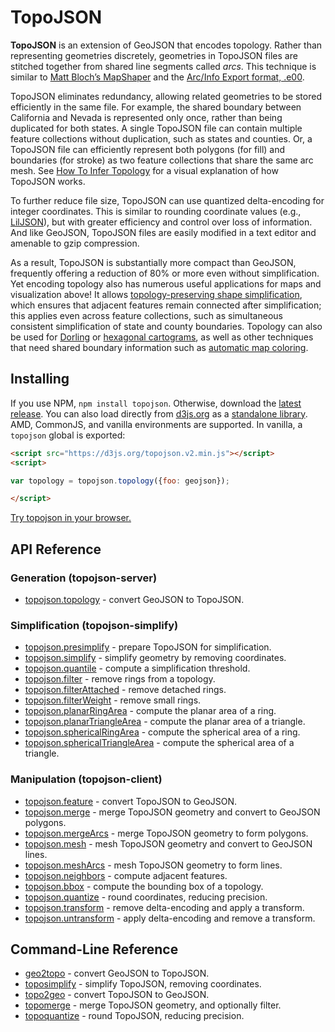# TopoJSON

**TopoJSON** is an extension of GeoJSON that encodes topology. Rather than representing geometries discretely, geometries in TopoJSON files are stitched together from shared line segments called *arcs*. This technique is similar to [Matt Bloch’s MapShaper](http://www.cartogis.org/docs/proceedings/2006/bloch_harrower.pdf
) and the [Arc/Info Export format, .e00](http://indiemaps.com/blog/2009/02/e00parser-an-actionscript-3-parser-for-the-arcinfo-export-topological-gis-format/).

TopoJSON eliminates redundancy, allowing related geometries to be stored efficiently in the same file. For example, the shared boundary between California and Nevada is represented only once, rather than being duplicated for both states. A single TopoJSON file can contain multiple feature collections without duplication, such as states and counties. Or, a TopoJSON file can efficiently represent both polygons (for fill) and boundaries (for stroke) as two feature collections that share the same arc mesh. See [How To Infer Topology](https://bost.ocks.org/mike/topology/) for a visual explanation of how TopoJSON works.

To further reduce file size, TopoJSON can use quantized delta-encoding for integer coordinates. This is similar to rounding coordinate values (e.g., [LilJSON](https://github.com/migurski/LilJSON)), but with greater efficiency and control over loss of information. And like GeoJSON, TopoJSON files are easily modified in a text editor and amenable to gzip compression.

As a result, TopoJSON is substantially more compact than GeoJSON, frequently offering a reduction of 80% or more even without simplification. Yet encoding topology also has numerous useful applications for maps and visualization above! It allows [topology-preserving shape simplification](https://github.com/topojson/topojson-simplify), which ensures that adjacent features remain connected after simplification; this applies even across feature collections, such as simultaneous consistent simplification of state and county boundaries. Topology can also be used for [Dorling](http://www.ncgia.ucsb.edu/projects/Cartogram_Central/types.html) or [hexagonal cartograms](http://pitchinteractive.com/latest/tilegrams-more-human-maps/), as well as other techniques that need shared boundary information such as [automatic map coloring](https://bl.ocks.org/4188334).

## Installing

If you use NPM, `npm install topojson`. Otherwise, download the [latest release](https://github.com/topojson/topojson/releases/latest). You can also load directly from [d3js.org](https://d3js.org) as a [standalone library](https://d3js.org/topojson.v2.min.js). AMD, CommonJS, and vanilla environments are supported. In vanilla, a `topojson` global is exported:

```html
<script src="https://d3js.org/topojson.v2.min.js"></script>
<script>

var topology = topojson.topology({foo: geojson});

</script>
```

[Try topojson in your browser.](https://tonicdev.com/npm/topojson)

## API Reference

### Generation (topojson-server)

* [topojson.topology](https://github.com/topojson/topojson-server/blob/master/README.md#topology) - convert GeoJSON to TopoJSON.

### Simplification (topojson-simplify)

* [topojson.presimplify](https://github.com/topojson/topojson-simplify/blob/master/README.md#presimplify) - prepare TopoJSON for simplification.
* [topojson.simplify](https://github.com/topojson/topojson-simplify/blob/master/README.md#simplify) - simplify geometry by removing coordinates.
* [topojson.quantile](https://github.com/topojson/topojson-simplify/blob/master/README.md#quantile) - compute a simplification threshold.
* [topojson.filter](https://github.com/topojson/topojson-simplify/blob/master/README.md#filter) - remove rings from a topology.
* [topojson.filterAttached](https://github.com/topojson/topojson-simplify/blob/master/README.md#filterAttached) - remove detached rings.
* [topojson.filterWeight](https://github.com/topojson/topojson-simplify/blob/master/README.md#filterWeight) - remove small rings.
* [topojson.planarRingArea](https://github.com/topojson/topojson-simplify/blob/master/README.md#planarRingArea) - compute the planar area of a ring.
* [topojson.planarTriangleArea](https://github.com/topojson/topojson-simplify/blob/master/README.md#planarTriangleArea) - compute the planar area of a triangle.
* [topojson.sphericalRingArea](https://github.com/topojson/topojson-simplify/blob/master/README.md#sphericalRingArea) - compute the spherical area of a ring.
* [topojson.sphericalTriangleArea](https://github.com/topojson/topojson-simplify/blob/master/README.md#sphericalTriangleArea) - compute the spherical area of a triangle.

### Manipulation (topojson-client)

* [topojson.feature](https://github.com/topojson/topojson-client/blob/master/README.md#feature) - convert TopoJSON to GeoJSON.
* [topojson.merge](https://github.com/topojson/topojson-client/blob/master/README.md#merge) - merge TopoJSON geometry and convert to GeoJSON polygons.
* [topojson.mergeArcs](https://github.com/topojson/topojson-client/blob/master/README.md#mergeArcs) - merge TopoJSON geometry to form polygons.
* [topojson.mesh](https://github.com/topojson/topojson-client/blob/master/README.md#mesh) - mesh TopoJSON geometry and convert to GeoJSON lines.
* [topojson.meshArcs](https://github.com/topojson/topojson-client/blob/master/README.md#meshArcs) - mesh TopoJSON geometry to form lines.
* [topojson.neighbors](https://github.com/topojson/topojson-client/blob/master/README.md#neighbors) - compute adjacent features.
* [topojson.bbox](https://github.com/topojson/topojson-client/blob/master/README.md#bbox) - compute the bounding box of a topology.
* [topojson.quantize](https://github.com/topojson/topojson-client/blob/master/README.md#quantize) - round coordinates, reducing precision.
* [topojson.transform](https://github.com/topojson/topojson-client/blob/master/README.md#transform) - remove delta-encoding and apply a transform.
* [topojson.untransform](https://github.com/topojson/topojson-client/blob/master/README.md#untransform) - apply delta-encoding and remove a transform.

## Command-Line Reference

* [geo2topo](https://github.com/topojson/topojson-server/blob/master/README.md#geo2topo) - convert GeoJSON to TopoJSON.
* [toposimplify](https://github.com/topojson/topojson-simplify/blob/master/README.md#toposimplify) - simplify TopoJSON, removing coordinates.
* [topo2geo](https://github.com/topojson/topojson-client/blob/master/README.md#topo2geo) - convert TopoJSON to GeoJSON.
* [topomerge](https://github.com/topojson/topojson-client/blob/master/README.md#topomerge) - merge TopoJSON geometry, and optionally filter.
* [topoquantize](https://github.com/topojson/topojson-client/blob/master/README.md#topoquantize) - round TopoJSON, reducing precision.
